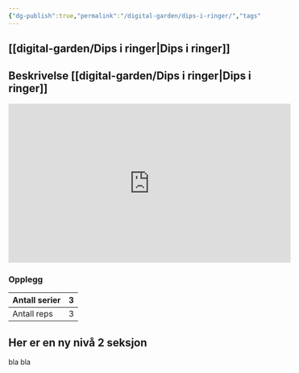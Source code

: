 ```yaml
---
{"dg-publish":true,"permalink":"/digital-garden/dips-i-ringer/","tags":["private","digital-garden"]}
---
```


## [[digital-garden/Dips i ringer\|Dips i ringer]]

## Beskrivelse [[digital-garden/Dips i ringer\|Dips i ringer]]
<iframe width="560" height="315" src="https://www.youtube.com/embed/rLFLal3vQww?start=11" frameborder="0" allowfullscreen></iframe>

### Opplegg

| Antall serier | 3   |
| ------------- | --- |
| Antall reps   | 3   |
## Her er en ny nivå 2 seksjon
bla bla




